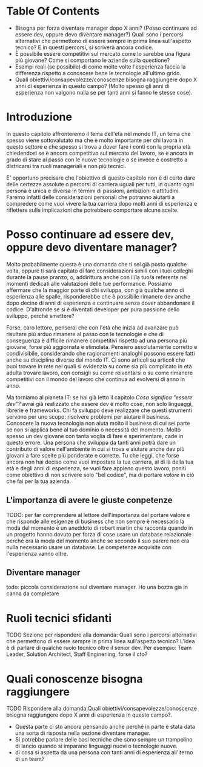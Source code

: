 # Table Of Contents

- Bisogna per forza diventare manager dopo X anni? (Posso continuare ad essere dev, oppure devo diventare manager?) Quali sono i percorsi alternativi che permettono di essere sempre in prima linea sull'aspetto tecnico? E in questi percorsi, si scriverà ancora codice.
- È possibile essere competitivi sul mercato come lo sarebbe una figura più giovane? Come si comportano le aziende sulla questione?
- Esempi reali (se possibile) di come molte volte l'esperienza faccia la differenza rispetto a conoscere bene le tecnologie all'ultimo grido.
- Quali obiettivi/consapevolezze/conoscenze bisogna raggiungere dopo X anni di esperienza in questo campo? (Molto spesso gli anni di esperienza non valgono nulla se per tanti anni si fanno le stesse cose).

# Introduzione

In questo capitolo affronteremo il tema dell'età nel mondo IT, un tema che spesso viene sottovalutato ma che è molto importante per chi lavora in questo settore e che spesso si trova a dover fare i conti con la propria età chiedendosi se è ancora competitivo sul mercato del lavoro, se è ancora in grado di stare al passo con le nuove tecnologie o se invece è costretto a districarsi tra ruoli manageriali e non più tecnici.

E' opportuno precisare che l'obiettivo di questo capitolo non è di certo dare delle certezze assolute o percorsi di carriera uguali per tutti, in quanto ogni persona è unica e diversa in termini di passioni, ambizioni e attitudini. Faremo infatti delle considerazioni personali che potranno aiutarti a compredere come vuoi vivere la tua carriera dopo molti anni di esperienza e riflettere sulle implicazioni che potrebbero comportare alcune scelte.

# Posso continuare ad essere dev, oppure devo diventare manager?

Molto probabilmente questa è una domanda che ti sei già posto qualche volta, oppure ti sarà capitato di fare considerazioni simili con i tuoi colleghi durante la pause pranzo, o, addirittura anche con il/la tuo/a referente nei momenti dedicati alle valutazioni delle tue performance. Possiamo affermare che la maggior parte di chi sviluppa, con già qualche anno di esperienza alle spalle, risponderebbe che è possibile rimanere dev anche dopo decine di anni di esperienza e continuare senza dover abbandonare il codice. D'altronde se si è diventati developer per pura passione dello sviluppo, perché smettere?

Forse, caro lettore, penserai che con l'età che inizia ad avanzare può risultare più arduo rimanere al passo con le tecnologie e che di conseguenza è difficile rimanere competitivi rispetto ad una persona più giovane, forse più aggiornata e stimolata. Pensiero assolutamente corretto e condivisibile, considerando che ragionamenti analoghi possono essere fatti anche su discipline diverse dal mondo IT. Ci sono articoli su articoli che puoi trovare in rete nei quali si evidenzia su come sia più complicato in età adulta trovare lavoro, con consigli su come reiventarsi o su come rimanere competitivi con il mondo del lavoro che continua ad evolversi di anno in anno.

Ma torniamo al pianeta IT: se hai già letto il capitolo _Cosa significa "essere dev"?_ avrai già realizzato che essere dev è molto cose, non solo linguaggi, librerie e frameworks. Chi fa sviluppo deve realizzare che questi strumenti servono per uno scopo: risolvere problemi per aiutare il business. Conoscere la nuova tecnologia non aiuta molto il business di cui sei parte se non si applica bene al tuo dominio o necessità del momento. Molto spesso un dev giovane con tanta voglia di fare e sperimentare, cade in questo errore. Una persona che sviluppa da tanti anni potrà dare un contributo di valore nell'ambiente in cui si trova e aiutare anche dev più giovani a fare scelte più ponderate e corrette. Tu che leggi, che forse ancora non hai deciso come vuoi impostare la tua carriera, al di là della tua età e degli anni di esperienza, se vuoi fare appieno questo lavoro, poniti come obiettivo di non scrivere solo "bel codice", ma di portare _valore_ in ciò che fai per la tua azienda.

## L'importanza di avere le giuste conpetenze

TODO: per far comprendere al lettore dell'importanza del portare valore e che risponde alle esigenze di business che non sempre è necessario la moda del momento è un aneddoto di robert martin che racconta quando in un progetto hanno dovuto per forza di cose usare un database relazionale perché era la moda del momento anche se secondo il suo parere non era nulla necessario usare un database. Le competenze acquisite con l'esperienza vanno oltre.

## Diventare manager

todo: piccola considerazione sul diventare manager. Ho una bozza gia in canna da completare

# Ruoli tecnici sfidanti

TODO Sezione per rispondere alla domanda: Quali sono i percorsi alternativi che permettono di essere sempre in prima linea sull'aspetto tecnico?
L'idea è di parlare di qualche ruolo tecnico oltre il senior dev. Per esempio: Team Leader, Solution Architect, Staff Engineriing, forse il cto?

# Quali conoscenze bisogna raggiungere

TODO Rispondere alla domanda:Quali obiettivi/consapevolezze/conoscenze bisogna raggiungere dopo X anni di esperienza in questo campo?.

- Questa parte ci sto ancora pensando anche perché in parte è stata data una sorta di risposta nella sezione diventare manager.
- Si potrebbe parlare delle basi tecniche che sono sempre un trampolino di lancio quando si imparano linguaggi nuovi o tecnologie nuove.
- di cosa si aspetta da una persona con tanti anni di esperienza all'iterno di un team?
